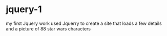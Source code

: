 # jquery-1
my first Jquery work
used Jquerry to create a site that loads a few details and a picture of 88 star wars characters
